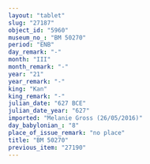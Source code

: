 ```yaml
---
layout: "tablet"
slug: "27187"
object_id: "5960"
museum_no_: "BM 50270"
period: "ENB"
day_remark: "-"
month: "III"
month_remark: "-"
year: "21"
year_remark: "-"
king: "Kan"
king_remark: "-"
julian_date: "627 BCE"
julian_date_year: "627"
imported: "Melanie Gross (26/05/2016)"
day_babylonian_: "8"
place_of_issue_remark: "no place"
title: "BM 50270"
previous_item: "27190"
---
```

